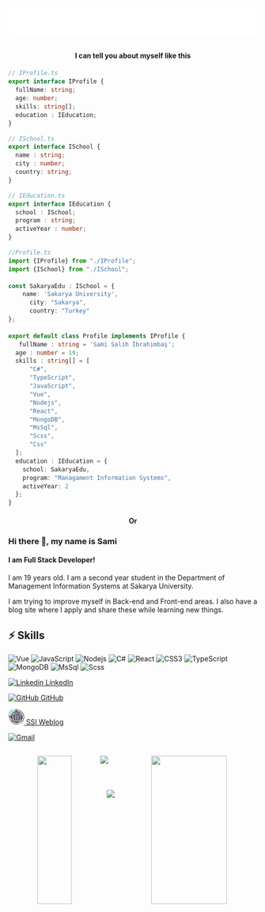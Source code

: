 <h1 align="center">
  <img src="./name.svg" alt="Sami Salih İbrahimbaş" />
</h1>

<h4 align='center'>I can tell you about myself like this</h4>

```typescript
// IProfile.ts
export interface IProfile {
  fullName: string;
  age: number;
  skills: string[];
  education : IEducation;
}
```

```typescript
// ISchool.ts
export interface ISchool {
  name : string;
  city : number;
  country: string;
}
```

```typescript
// IEducation.ts
export interface IEducation {
  school : ISchool;
  program : string;
  activeYear : number;
}
```

```typescript
//Profile.ts
import {IProfile} from "./IProfile";
import {ISchool} from "./ISchool";

const SakaryaEdu : ISchool = {
    name: 'Sakarya University',
      city: "Sakarya",
      country: "Turkey"
};

export default class Profile implements IProfile {
   fullName : string = 'Sami Salih İbrahimbaş';
  age : number = 19;
  skills : string[] = [
      "C#",
      "TypeScript",
      "JavaScript",
      "Vue",
      "Nodejs",
      "React",
      "MongoDB",
      "MsSql",
      "Scss",
      "Css"
  ];
  education : IEducation = {
    school: SakaryaEdu,
    program: "Managament Information Systems",
    activeYear: 2
  };
}
```

<h4 align='center'>Or<h4>

### Hi there 👋, my name is Sami
#### I am Full Stack Developer!

I am 19 years old. I am a second year student in the Department of Management Information Systems at Sakarya University.

I am trying to improve myself in Back-end and Front-end areas. I also have a blog site where I apply and share these while learning new things.

## ⚡ Skills

![Vue](https://img.shields.io/badge/-Vue-black?logo=vue.js)
![JavaScript](https://img.shields.io/badge/-Javascript-black?logo=javascript)
![Nodejs](https://img.shields.io/badge/-Node-black?logo=Node.js)
![C#](https://img.shields.io/badge/-C%23-black?logo=csharp)
![React](https://img.shields.io/badge/-React-black?logo=react)
![CSS3](https://img.shields.io/badge/-CSS-black?logo=css3)
![TypeScript](https://img.shields.io/badge/-TypeScript-black?logo=typescript)
![MongoDB](https://img.shields.io/badge/-MongoDB-black?logo=mongodb)
![MsSql](https://img.shields.io/badge/-MsSql-black?logo=microsoft-sql-server)
![Scss](https://img.shields.io/badge/-Scss-black?logo=sass)

[![Linkedin](https://i.stack.imgur.com/gVE0j.png) LinkedIn](https://www.linkedin.com/in/ssibrahimbas)
 
[![GitHub](https://i.stack.imgur.com/tskMh.png) GitHub](https://github.com/ssibrahimbas)
 
[![SSI](./www.png) SSI Weblog](http://samisalihibrahimbas.com.tr/)
 
 [![Gmail](https://img.shields.io/badge/-sami.salih@windowslive.com-c14438?style=flat-square&logo=Gmail&logoColor=white&link=mailto:sami.salih@windowslive.com)](sami.salih@windowslive.com)

<h2 align='center'>
<img align='left' alt='' src='https://github-readme-stats.vercel.app/api/top-langs/?username=ssibrahimbas&show_icons=true&theme=dracula' width='37%' height='300' >

 <img align='right' alt='' src='https://github-readme-stats.vercel.app/api?username=ssibrahimbas&show_icons=true&count_private=true&theme=dracula' width='55%' height='300' >
 </h2>
  
<img src='https://activity-graph.herokuapp.com/graph?username=ssibrahimbas&theme=dracula'>  

<h1 align='center'>
<img src='https://github-readme-streak-stats.herokuapp.com/?user=ssibrahimbas&show_icons=true&theme=dracula' >
</h1>



<p style='display: flex;justify-content: center;'><img alt='' src='https://gpvc.arturio.dev/ssibrahimbas?theme=dracula'></p>
